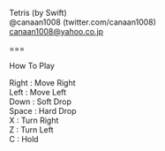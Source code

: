Tetris (by Swift)  
@canaan1008 (twitter.com/canaan1008)  
canaan1008@yahoo.co.jp  

===  

How To Play  

Right : Move Right  
Left  : Move Left  
Down  : Soft Drop  
Space : Hard Drop  
X     : Turn Right  
Z     : Turn Left  
C     : Hold
